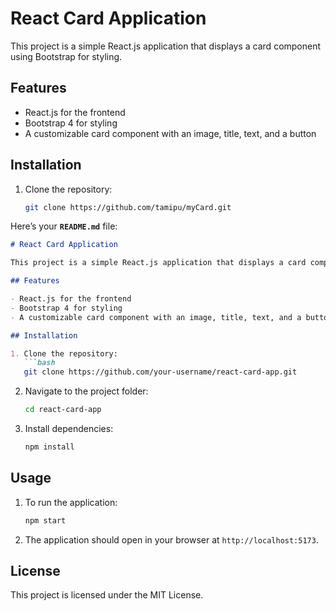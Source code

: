 # React Card Application

This project is a simple React.js application that displays a card component using Bootstrap for styling.

## Features

- React.js for the frontend
- Bootstrap 4 for styling
- A customizable card component with an image, title, text, and a button

## Installation

1. Clone the repository:
   ```bash
   git clone https://github.com/tamipu/myCard.git
Here’s your **`README.md`** file:

```markdown
# React Card Application

This project is a simple React.js application that displays a card component using Bootstrap for styling.

## Features

- React.js for the frontend
- Bootstrap 4 for styling
- A customizable card component with an image, title, text, and a button

## Installation

1. Clone the repository:
   ```bash
   git clone https://github.com/your-username/react-card-app.git
   ```
2. Navigate to the project folder:
   ```bash
   cd react-card-app
   ```
3. Install dependencies:
   ```bash
   npm install
   ```

## Usage

1. To run the application:
   ```bash
   npm start
   ```

2. The application should open in your browser at `http://localhost:5173`.

## License

This project is licensed under the MIT License.
```
